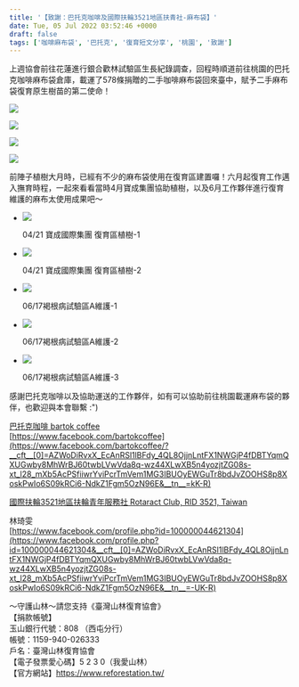 ```yaml
---
title: '【致謝：巴托克咖啡及國際扶輪3521地區扶青社-麻布袋】'
date: Tue, 05 Jul 2022 03:52:46 +0000
draft: false
tags: ['咖啡麻布袋', '巴托克', '復育短文分享', '桃園', '致謝']
---
```


上週協會前往花蓮進行銀合歡林試驗區生長紀錄調查，回程時順道前往桃園的巴托克咖啡麻布袋倉庫，載運了578條捐贈的二手咖啡麻布袋回來臺中，賦予二手麻布袋復育原生樹苗的第二使命！

![](https://www.reforestation.tw/wp-content/uploads/2022/07/S__28024846.jpg)

![](https://www.reforestation.tw/wp-content/uploads/2022/07/S__28033108.jpg)

![](https://www.reforestation.tw/wp-content/uploads/2022/07/S__28033109-2.jpg)

![](blob:https://www.reforestation.tw/836ee60e-fa87-4800-997f-fe4a4babbd90)

前陣子植樹大月時，已經有不少的麻布袋使用在復育區建置囉！六月起復育工作邁入撫育時程，一起來看看當時4月寶成集團協助植樹，以及6月工作夥伴進行復育維護的麻布太使用成果吧～

*   ![](https://www.reforestation.tw/wp-content/uploads/2022/07/0421寶成-1.jpg)
    
    04/21 寶成國際集團 復育區植樹-1
    
*   ![](https://www.reforestation.tw/wp-content/uploads/2022/07/0421寶成-2.jpg)
    
    04/21 寶成國際集團 復育區植樹-2
    

*   ![](https://www.reforestation.tw/wp-content/uploads/2022/07/0617褐根病試驗區A維護-1.jpg)
    
    06/17褐根病試驗區A維護-1
    
*   ![](https://www.reforestation.tw/wp-content/uploads/2022/07/0617褐根病試驗區A維護-2.jpg)
    
    06/17褐根病試驗區A維護-2
    
*   ![](https://www.reforestation.tw/wp-content/uploads/2022/07/0617褐根病試驗區A維護-3.jpg)
    
    06/17褐根病試驗區A維護-3
    

感謝巴托克咖啡以及協助運送的工作夥伴，如有可以協助前往桃園載運麻布袋的夥伴，也歡迎與本會聯繫 :")

[巴托克咖啡 bartok coffee](https://www.facebook.com/bartokcoffee/?__cft__[0]=AZWoDiRvxX_EcAnRSl1lBFdy_4QL8OjjnLntFX1NWGjP4fDBTYqmQXUGwby8MhWrBJ60twbLVwVda8q-wz44XLwXB5n4yozjtZG08s-xt_l28_mXb5AcPSfiiwrYviPcrTmVem1MG3IBUOyEWGuTr8bdJvZOOHS8p8XoskPwIo6S09kRCi6-NdkZ1Fgm5OzN96E&__tn__=kK-R)  
[https://www.facebook.com/bartokcoffee](https://www.facebook.com/bartokcoffee/?__cft__[0]=AZWoDiRvxX_EcAnRSl1lBFdy_4QL8OjjnLntFX1NWGjP4fDBTYqmQXUGwby8MhWrBJ60twbLVwVda8q-wz44XLwXB5n4yozjtZG08s-xt_l28_mXb5AcPSfiiwrYviPcrTmVem1MG3IBUOyEWGuTr8bdJvZOOHS8p8XoskPwIo6S09kRCi6-NdkZ1Fgm5OzN96E&__tn__=kK-R)

[國際扶輪3521地區扶輪青年服務社 Rotaract Club, RID 3521, Taiwan](https://www.facebook.com/rid3521.rotaract/)

林琦雯  
[https://www.facebook.com/profile.php?id=100000044621304](https://www.facebook.com/profile.php?id=100000044621304&__cft__[0]=AZWoDiRvxX_EcAnRSl1lBFdy_4QL8OjjnLntFX1NWGjP4fDBTYqmQXUGwby8MhWrBJ60twbLVwVda8q-wz44XLwXB5n4yozjtZG08s-xt_l28_mXb5AcPSfiiwrYviPcrTmVem1MG3IBUOyEWGuTr8bdJvZOOHS8p8XoskPwIo6S09kRCi6-NdkZ1Fgm5OzN96E&__tn__=-UK-R)

～守護山林～請您支持《臺灣山林復育協會》  
【捐款帳號】  
玉山銀行代號：808 （西屯分行）  
帳號：1159-940-026333  
戶名：臺灣山林復育協會  
【電子發票愛心碼】5 2 3 0（我愛山林）  
【官方網站】https://www.reforestation.tw/